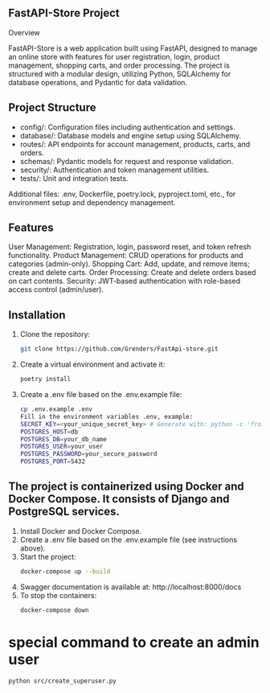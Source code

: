  ## FastAPI-Store Project

Overview

FastAPI-Store is a web application built using FastAPI, designed to manage an online store with features for user registration, login, product management, shopping carts, and order processing. The project is structured with a modular design, utilizing Python, SQLAlchemy for database operations, and Pydantic for data validation.

## Project Structure
- config/: Configuration files including authentication and settings.
- database/: Database models and engine setup using SQLAlchemy.
- routes/: API endpoints for account management, products, carts, and orders.
- schemas/: Pydantic models for request and response validation.
- security/: Authentication and token management utilities.
- tests/: Unit and integration tests.

Additional files: .env, Dockerfile, poetry.lock, pyproject.toml, etc., for environment setup and dependency management.

## Features

User Management: Registration, login, password reset, and token refresh functionality.
Product Management: CRUD operations for products and categories (admin-only).
Shopping Cart: Add, update, and remove items; create and delete carts.
Order Processing: Create and delete orders based on cart contents.
Security: JWT-based authentication with role-based access control (admin/user).

## Installation

1. Clone the repository:
   ```bash
   git clone https://github.com/Grenders/FastApi-store.git

2. Create a virtual environment and activate it:
   ```bash
   poetry install

3. Create a .env file based on the .env.example file:
   ```bash
   cp .env.example .env
   Fill in the environment variables .env, example:
   SECRET_KEY=<your_unique_secret_key> # Generate with: python -c 'from django.core.management.utils import get_random_secret_key; print(get_random_secret_key())'
   POSTGRES_HOST=db
   POSTGRES_DB=your_db_name
   POSTGRES_USER=your_user
   POSTGRES_PASSWORD=your_secure_password
   POSTGRES_PORT=5432


## The project is containerized using Docker and Docker Compose. It consists of Django and PostgreSQL services.

1. Install Docker and Docker Compose.
2. Create a .env file based on the .env.example file (see instructions above).
3. Start the project:
   ```bash
   docker-compose up --build
4. Swagger documentation is available at: http://localhost:8000/docs
5. To stop the containers:
    ```bash
   docker-compose down


# special command to create an admin user
   ```bash
   python src/create_superuser.py